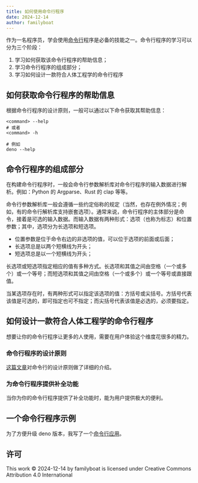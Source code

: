 ```yaml
---
title: 如何使用命令行程序
date: 2024-12-14
author: familyboat
---
```


作为一名程序员，学会使用[命令行](https://en.wikipedia.org/wiki/Command-line_interface)程序是必备的技能之一。命令行程序的学习可以分为三个阶段：

1. 学习如何获取该命令行程序的帮助信息；
2. 学习命令行程序的组成部分；
3. 学习如何设计一款符合人体工程学的命令行程序

<!-- more -->

## 如何获取命令行程序的帮助信息

根据命令行程序的设计原则，一般可以通过以下命令获取其帮助信息：

```shell
<command> --help
# 或者
<command> -h

# 例如
deno --help
```

## 命令行程序的组成部分

在构建命令行程序时，一般会命令行参数解析库对命令行程序的输入数据进行解析。例如：Python 的 Argparse、Rust 的 clap 等等。

命令行参数解析库一般会遵循一些约定俗称的规定（当然，也存在例外情况；例如，有的命令行解析库支持嵌套选项）。通常来说，命令行程序的主体部分是命令，接着是可选的输入数据。而输入数据有两种形式：选项（也称为标志）和位置参数；其中，选项分为长选项和短选项。

- 位置参数是位于命令右边的非选项的值，可以位于选项的前面或后面；
- 长选项总是以两个短横线为开头；
- 短选项总是以一个短横线为开头；

长选项或短选项指定相应的值有多种方式。长选项和其值之间由空格（一个或多个）或一个等号；而短选项和其值之间由空格（一个或多个）或一个等号或直接跟值。

当某选项存在时，有两种形式可以指定该选项的值：方括号或尖括号。方括号代表该值是可选的，即可指定也可不指定；而尖括号代表该值是必选的，必须要指定。

## 如何设计一款符合人体工程学的命令行程序

想要让你的命令行程序让更多的人使用，需要在用户体验这个维度花很多的精力。

### 命令行程序的设计原则

[这篇文章](https://clig.dev/)对命令行的设计原则做了详细的介绍。

### 为命令行程序提供补全功能

当你为你的命令行程序提供了补全功能时，能为用户提供极大的便利。

## 一个命令行程序示例

为了方便升级 deno 版本，我写了一个[命令行应用](https://jsr.io/@familyboat/deno-fetch-mirror)。

## 许可

This work © 2024-12-14 by familyboat is licensed under Creative Commons Attribution 4.0 International
